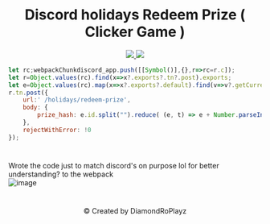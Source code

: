 <h1 align="center">Discord holidays Redeem Prize ( Clicker Game )</h1>
<p align="center">
  <a href="#">
<!--     <img src="https://hits.seeyoufarm.com/api/count/incr/badge.svg?url=https%3A%2F%2Fgithub.com%2FDiamondRoPlayz%2FDiscord-Prizer&title_bg=%232D2D2D&count_bg=%2300CC69&icon=github.svg&icon_color=%23E7E7E7&title=Views%20%28Day%20%2F%20All%29&edge_flat=false"/> -->
<!--         Last views got taken down -->
<!--         Views start as of April 2025 -->
        <img src="https://badges.strrl.dev/visits/DiamondRoPlayz/Discord-Prizer?style=flat&labelColor=333333&logoColor=E7E7E7&label=Visits&logo=github" />
  </a>
  <a href="#">
    <img src="https://img.shields.io/github/stars/DiamondRoPlayz/Discord-Prizer?style=flat&labelColor=333333&logoColor=E7E7E7&color=EEAA00&label=Stars&logo=github"/>
  </a>
</p>

```js
let rc;webpackChunkdiscord_app.push([[Symbol()],{},r=>rc=r.c]);
let r=Object.values(rc).find(x=>x?.exports?.tn?.post).exports;
let e=Object.values(rc).map(x=>x?.exports?.default).find(v=>v?.getCurrentUser).getCurrentUser();
r.tn.post({
    url:' /holidays/redeem-prize',
    body: {
        prize_hash: e.id.split("").reduce( (e, t) => e + Number.parseInt(t), 0)
    },
    rejectWithError: !0
});
```
#
Wrote the code just to match discord's on purpose lol for better understanding? to the webpack
<br>
![image](https://github.com/user-attachments/assets/49769a3a-d349-4717-99b3-a9e5d09ea5b4)
#
<p align="center">
&#169 Created by DiamondRoPlayz
</p>

